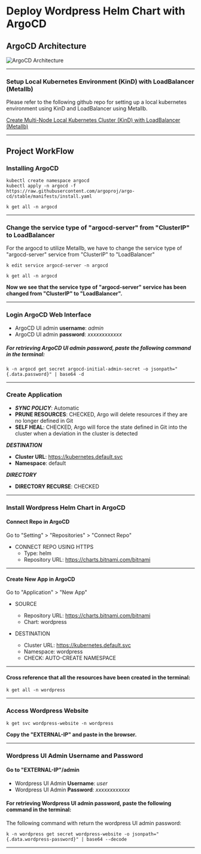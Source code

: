 # Deploy Wordpress Helm Chart with ArgoCD

## ArgoCD Architecture

![ArgoCD Architecture](https://argo-cd.readthedocs.io/en/stable/assets/argocd_architecture.png)

---

### Setup Local Kubernetes Environment (KinD) with LoadBalancer (Metallb)

Please refer to the following github repo for setting up a local kubernetes environment using KinD and LoadBalancer using Metallb.

[Create Multi-Node Local Kubernetes Cluster (KinD) with LoadBalancer (Metallb)](https://github.com/NaumanMunir9/Create-Multi-Node-Local-Kubernetes-Cluster--KinD--with-LoadBalancer--Metallb-)

---

## Project WorkFlow

### Installing ArgoCD

```shell
kubectl create namespace argocd
kubectl apply -n argocd -f https://raw.githubusercontent.com/argoproj/argo-cd/stable/manifests/install.yaml
```

```shell
k get all -n argocd
```

---

### Change the service type of "argocd-server" from "ClusterIP" to LoadBalancer

For the argocd to utilize Metallb, we have to change the service type of "argocd-server" service from "ClusterIP" to "LoadBalancer"

```shell
k edit service argocd-server -n argocd
```

```shell
k get all -n argocd
```

**Now we see that the service type of "argocd-server" service has been changed from "ClusterIP" to "LoadBalancer".**

---

### Login ArgoCD Web Interface

- ArgoCD UI admin **username**: *admin*
- ArgoCD UI admin **password**: *xxxxxxxxxxxx*

##### For retrieving ArgoCD UI admin password, paste the following command in the terminal:

```shell
k -n argocd get secret argocd-initial-admin-secret -o jsonpath="{.data.password}" | base64 -d
```

---

### Create Application

- ***SYNC POLICY***: Automatic
- **PRUNE RESOURCES**: CHECKED, Argo will delete resources if they are no longer defined in Git
- **SELF HEAL**: CHECKED, Argo will force the state defined in Git into the cluster when a deviation in the cluster is detected

***DESTINATION***

- **Cluster URL**: https://kubernetes.default.svc
- **Namespace**: default

***DIRECTORY***

- **DIRECTORY RECURSE**: CHECKED

---

### Install Wordpress Helm Chart in ArgoCD

#### Connect Repo in ArgoCD

Go to "Setting" > "Repositories" > "Connect Repo"

- CONNECT REPO USING HTTPS
  - Type: helm
  - Repository URL: https://charts.bitnami.com/bitnami

---

#### Create New App in ArgoCD

Go to "Application" > "New App"

- SOURCE
  - Repository URL: https://charts.bitnami.com/bitnami
  - Chart: wordpress

- DESTINATION
  - Cluster URL: https://kubernetes.default.svc
  - Namespace: wordpress
  - CHECK: AUTO-CREATE NAMESPACE

---

#### Cross reference that all the resources have been created in the terminal:

```shell
k get all -n wordpress
```

---

### Access Wordpress Website

```shell
k get svc wordpress-website -n wordpress 
```

**Copy the "EXTERNAL-IP" and paste in the browser.**

---

### Wordpress UI Admin Username and Password

#### Go to "EXTERNAL-IP"/admin

- Wordpress UI Admin **Username**: *user*
- Wordpress UI Admin **Password**: *xxxxxxxxxxxx*

#### For retrieving Wordpress UI admin password, paste the following command in the terminal:

The following command with return the wordpress UI admin password:

```shell
k -n wordpress get secret wordpress-website -o jsonpath="{.data.wordpress-password}" | base64 --decode
```

---
